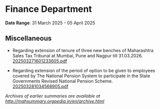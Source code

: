 # Finance Department

**Date Range**: 31 March 2025 - 05 April 2025


## Miscellaneous
- Regarding extension of tenure of three new benches of Maharashtra Sales Tax Tribunal at Mumbai, Pune and Nagpur till 31.03.2026.\
  [202503271601233605.pdf](https://gr.maharashtra.gov.in/Site/Upload/Government%20Resolutions/English/202503271601233605.pdf)

- Regarding extension of the period of option to be given to employees covered by The National Pension System to participate in the State Governments Revised National Pension Scheme.\
  [202503281034568905.pdf](https://gr.maharashtra.gov.in/Site/Upload/Government%20Resolutions/English/202503281034568905.pdf)


*Archives of earlier summaries are available at http://mahsummary.orgpedia.in/en/archive.html*